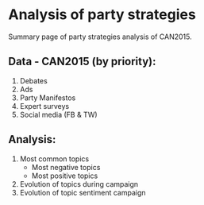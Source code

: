 # Analysis of party strategies
Summary page of party strategies analysis of CAN2015.

## Data - CAN2015 (by priority):
1. Debates
2. Ads
3. Party Manifestos
4. Expert surveys
5. Social media (FB & TW)

## Analysis:
1. Most common topics
    - Most negative topics
    - Most positive topics
2. Evolution of topics during campaign
3. Evolution of topic sentiment campaign
